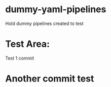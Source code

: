 # dummy-yaml-pipelines
Hold dummy pipelines created to test

# Test Area:

Test 1 commit
# Another commit test
